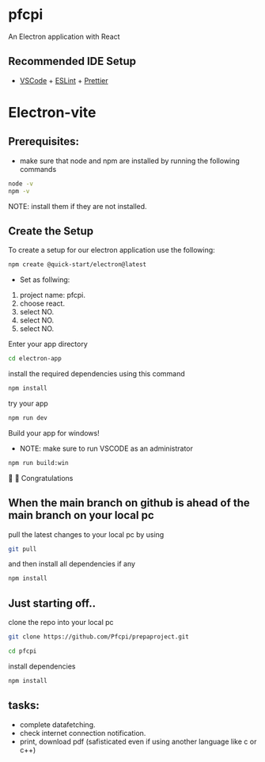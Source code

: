 # pfcpi

An Electron application with React 

## Recommended IDE Setup

- [VSCode](https://code.visualstudio.com/) + [ESLint](https://marketplace.visualstudio.com/items?itemName=dbaeumer.vscode-eslint) + [Prettier](https://marketplace.visualstudio.com/items?itemName=esbenp.prettier-vscode)

# Electron-vite

## Prerequisites: 
- make sure that node and npm are installed by running the following commands

```Bash
node -v
npm -v
```

NOTE: install them if they are not installed.

## Create the Setup

To create a setup for our electron application use the following:

```Bash
npm create @quick-start/electron@latest
```
- Set as follwing:
1. project name: pfcpi.
2. choose react.
3. select NO.
4. select NO.
5. select NO.

Enter your app directory
```Bash
cd electron-app
```

install the required dependencies using this command
```Bash
npm install
```

try your app
```Bash
npm run dev
```

Build your app for windows!
- NOTE: make sure to run VSCODE as an administrator

```Bash
npm run build:win
```

🎉 :tada: Congratulations

## When the main branch on github is ahead of the main branch on your local pc

pull the latest changes to your local pc by using

```Bash
git pull
```

and then install all dependencies if any

```Bash
npm install
```

## Just starting off..

clone the repo into your local pc
```Bash
git clone https://github.com/Pfcpi/prepaproject.git 
```

```Bash
cd pfcpi
```

install dependencies
```Bash
npm install
```

## tasks:
  - complete datafetching.
  - check internet connection notification.
  - print, download pdf (safisticated even if using another language like c or c++)